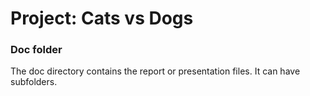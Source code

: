 # Project: Cats vs Dogs

### Doc folder

The doc directory contains the report or presentation files. It can have subfolders.  

